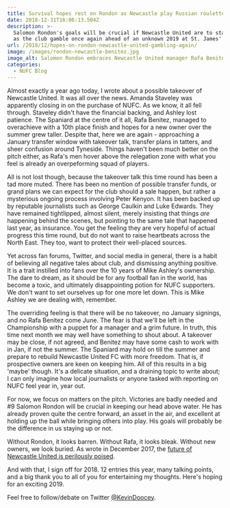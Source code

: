 ```yaml
---
title: Survival hopes rest on Rondon as Newcastle play Russian roulette in January
date: 2018-12-31T16:06:13.504Z
description: >-
  Salomon Rondon's goals will be crucial if Newcastle United are to stay afloat,
  as the club gamble once again ahead of an unknown 2019 at St. James' Park.
url: /2018/12/hopes-on-rondon-newcastle-united-gambling-again/
image: /images/rondon-newcastle-benitez.jpg
image_alt: Salomon Rondon embraces Newcastle United manager Rafa Benitez.
categories:
  - NUFC Blog
---
```

Almost exactly a year ago today, I wrote about a possible takeover of Newcastle United. It was all over the news. Amanda Staveley was apparently closing in on the purchase of NUFC. As we know, it all fell through. Staveley didn't have the financial backing, and Ashley lost patience. The Spaniard at the centre of it all, Rafa Benitez, managed to overachieve with a 10th place finish and hopes for a new owner over the summer grew taller. Despite that, here we are again - approaching a January transfer window with takeover talk, transfer plans in tatters, and sheer confusion around Tyneside. Things haven't been much better on the pitch either, as Rafa's men hover above the relegation zone with what you feel is already an overpeforming squad of players. 

All is not lost though, because the takeover talk this time round has been a tad more muted. There has been no mention of possible transfer funds, or grand plans we can expect for the club should a sale happen, but rather a mysterious ongoing process involving Peter Kenyon. It has been backed up by reputable journalists such as George Caulkin and Luke Edwards. They have remained tightlipped, almost silent, merely insisting that things *are* happening behind the scenes, but pointing to the same tale that happened last year, as insurance. You get the feeling they are very hopeful of actual progress this time round, but do not want to raise heartbeats across the North East. They too, want to protect their well-placed sources.

Yet across fan forums, Twitter, and social media in general, there is a habit of believing all negative tales about club, and dismissing anything positive. 
It is a trait instilled into fans over the 10 years of Mike Ashley's ownership. The dare to dream, as it should be for any football fan in the world, has become a toxic, and ultimately disappointing potion for NUFC supporters. We don't want to set ourselves up for one more let down. This is Mike Ashley we are dealing with, remember. 

The overriding feeling is that there will be no takeover, no January signings, and no Rafa Benitez come June. The fear is that we'll be left in the Championship with a puppet for a manager and a grim future. In truth, this time next month we may well have something to shout about. A takeover may be close, if not agreed, and Benitez may have some cash to work with in Jan, if not the summer. The Spaniard may hold on till the summer and prepare to rebuild Newcastle United FC with more freedom. That is, if prospective owners are keen on keeping him. All of this results in a big 'maybe' though.
It's a delicate situation, and a draining topic to write about; I can only imagine how local journalists or anyone tasked with reporting on NUFC feel year in, year out.

For now, we focus on matters on the pitch. Victories are badly needed and #9 Salomon Rondon will be crucial in keeping our head above water. He has already proven quite the centre forward, an asset in the air, and excellent at holding up the ball while bringing others into play. His goals will probably be the difference in us staying up or not.

Without Rondon, it looks barren. Without Rafa, it looks bleak. Without new owners, we look buried. As wrote in December 2017, the [future of Newcastle United is perilously poised](https://www.tynetime.com/2017/12/future-of-newcastle-united-delicately-poised/).

And with that, I sign off for 2018. 12 entries this year, many talking points, and a big thank you to all of you for entertaining my thoughts. Here's hoping for an exciting 2019.

Feel free to follow/debate on Twitter [@KevinDoocey](https://twitter.com/kevindoocey).
